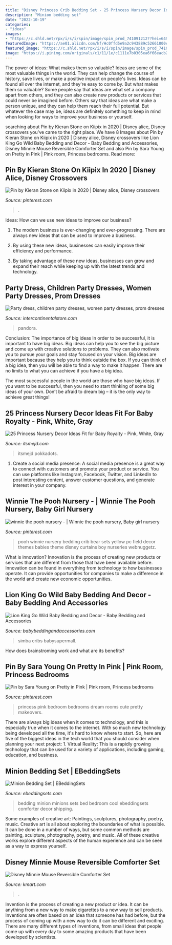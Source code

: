 ```yaml
---
title: "Disney Princess Crib Bedding Set - 25 Princess Nursery Decor Ideas Fit For Baby Royalty"
description: "Minion bedding set"
date: "2022-10-19"
categories:
- "ideas"
images:
- "https://c.shld.net/rpx/i/s/i/spin/image/spin_prod_741091212??hei=64&amp;wid=64&amp;qlt=50"
featuredImage: "https://ae01.alicdn.com/kf/Hc0ffd5e9a2c943889c52661000ce78827/2Pcs-Lot-Lovely-Dinosaur-Hedgehog-Toy-Story-Mickey-Charms-Beads-fit-Pandora-Bracelets-Necklace-For-Women.jpg_640x640.jpg"
featured_image: "https://c.shld.net/rpx/i/s/i/spin/image/spin_prod_741091212??hei=64&amp;wid=64&amp;qlt=50"
image: "https://i.pinimg.com/originals/c1/11/1e/c1111e7b0305ea6f66eacb253a4e5654.jpg"
---
```



The power of ideas: What makes them so valuable?
Ideas are some of the most valuable things in the world. They can help change the course of history, save lives, or make a positive impact on people's lives. Ideas can be found all over the internet, and they're easy to come by. But what makes them so valuable? Some people say that ideas are what set a company apart from others, and they can also create new products or services that could never be imagined before. Others say that ideas are what make a person unique, and they can help them reach their full potential. But whatever the case may be, ideas are definitely something to keep in mind when looking for ways to improve your business or yourself.

	

		
searching about Pin by Kieran Stone on Kiipix in 2020 | Disney alice, Disney crossovers you've came to the right place. We have 8 Images about Pin by Kieran Stone on Kiipix in 2020 | Disney alice, Disney crossovers like Lion King Go Wild Baby Bedding and Decor - Baby Bedding and Accessories, Disney Minnie Mouse Reversible Comforter Set and also Pin by Sara Young on Pretty in Pink | Pink room, Princess bedrooms. Read more:
		
    
## Pin By Kieran Stone On Kiipix In 2020 | Disney Alice, Disney Crossovers

<img loading=lazy src="https://i.pinimg.com/736x/74/e1/23/74e1238dd5ae0b94a4d8d394b76b844e.jpg" onerror="this.onerror=null;this.src='https://tse4.mm.bing.net/th?id=OIP.Ad5w-OBEXCrtkvRfSSgwwQHaHa&amp;pid=15.1';" alt="Pin by Kieran Stone on Kiipix in 2020 | Disney alice, Disney crossovers">

_Source: pinterest.com_

>. 

	

Ideas: How can we use new ideas to improve our business?
1. The modern business is ever-changing and ever-progressing. There are always new ideas that can be used to improve a business.
2. By using these new ideas, businesses can easily improve their efficiency and performance.

3. By taking advantage of these new ideas, businesses can grow and expand their reach while keeping up with the latest trends and technology.

    
## Party Dress, Children Party Dresses, Women Party Dresses, Prom Dresses

<img loading=lazy src="https://ae01.alicdn.com/kf/Hc0ffd5e9a2c943889c52661000ce78827/2Pcs-Lot-Lovely-Dinosaur-Hedgehog-Toy-Story-Mickey-Charms-Beads-fit-Pandora-Bracelets-Necklace-For-Women.jpg_640x640.jpg" onerror="this.onerror=null;this.src='https://tse1.mm.bing.net/th?id=OIP.qh2izHTW1Rt_Yt3qSgRQPwHaHa&amp;pid=15.1';" alt="Party dress, children party dresses, women party dresses, prom dresses">

_Source: intercontinentalstore.com_

>pandora. 

	

Conclusion: The importance of big ideas
In order to be successful, it is important to have big ideas. Big ideas can help you to see the big picture and come up with creative solutions to problems. They can also motivate you to pursue your goals and stay focused on your vision.
Big ideas are important because they help you to think outside the box. If you can think of a big idea, then you will be able to find a way to make it happen. There are no limits to what you can achieve if you have a big idea.

The most successful people in the world are those who have big ideas. If you want to be successful, then you need to start thinking of some big ideas of your own. Don’t be afraid to dream big – it is the only way to achieve great things!

    
## 25 Princess Nursery Decor Ideas Fit For Baby Royalty - Pink, White, Gray

<img loading=lazy src="http://itsmejd.com/wp-content/uploads/2017/09/Screen-Shot-2017-09-01-at-10.17.04-AM.png" onerror="this.onerror=null;this.src='https://tse3.mm.bing.net/th?id=OIP.f3rj5M5tYPX0tifOJL6RZQHaJj&amp;pid=15.1';" alt="25 Princess Nursery Decor Ideas Fit for Baby Royalty - Pink, White, Gray">

_Source: itsmejd.com_

>itsmejd pokkadots. 

	

1. Create a social media presence: A social media presence is a great way to connect with customers and promote your product or service. You can use platforms like Instagram, Facebook, Twitter, and LinkedIn to post interesting content, answer customer questions, and generate interest in your company.

    
## Winnie The Pooh Nursery - | Winnie The Pooh Nursery, Baby Girl Nursery

<img loading=lazy src="https://i.pinimg.com/originals/eb/0d/ef/eb0def7db1afb1ce61637f292c94b6bf.jpg" onerror="this.onerror=null;this.src='https://tse3.mm.bing.net/th?id=OIP.I8Vb40dEhvfyZFYqkqxMggHaE8&amp;pid=15.1';" alt="winnie the pooh nursery - | Winnie the pooh nursery, Baby girl nursery">

_Source: pinterest.com_

>pooh winnie nursery bedding crib bear sets yellow pc field decor themes babies theme disney curtains boy nurseries webnuggetz. 

	

What is innovation?
Innovation is the process of creating new products or services that are different from those that have been available before. Innovation can be found in everything from technology to how businesses operate. It can provide opportunities for companies to make a difference in the world and create new economic opportunities.

    
## Lion King Go Wild Baby Bedding And Decor - Baby Bedding And Accessories

<img loading=lazy src="http://ecx.images-amazon.com/images/I/91L4f3jeEkL._SL1500_.jpg" onerror="this.onerror=null;this.src='https://tse1.mm.bing.net/th?id=OIP.kJHQzVXhn95yp-FxK8XVywHaHa&amp;pid=15.1';" alt="Lion King Go Wild Baby Bedding and Decor - Baby Bedding and Accessories">

_Source: babybeddingandaccessories.com_

>simba cribs babysupermall. 

	

How does brainstroming work and what are its benefits?
 

    
## Pin By Sara Young On Pretty In Pink | Pink Room, Princess Bedrooms

<img loading=lazy src="https://i.pinimg.com/originals/c1/11/1e/c1111e7b0305ea6f66eacb253a4e5654.jpg" onerror="this.onerror=null;this.src='https://tse3.mm.bing.net/th?id=OIP.B2fcRCPMM_5Errpp6kvvYwHaKP&amp;pid=15.1';" alt="Pin by Sara Young on Pretty in Pink | Pink room, Princess bedrooms">

_Source: pinterest.com_

>princess pink bedroom bedrooms dream rooms cute pretty makeovers. 

	

There are always big ideas when it comes to technology, and this is especially true when it comes to the internet. With so much new technology being developed all the time, it's hard to know where to start. So, here are five of the biggest ideas in the tech world that you should consider when planning your next project: 1. Virtual Reality: This is a rapidly growing technology that can be used for a variety of applications, including gaming, education, and business.

    
## Minion Bedding Set | EBeddingSets

<img loading=lazy src="https://www.ebeddingsets.com/wp-content/uploads/2014/04/Minion-bedding-set-with-comforter.jpg" onerror="this.onerror=null;this.src='https://tse4.mm.bing.net/th?id=OIP.Et_UAXgtFrSz91-cz9dGKQHaHa&amp;pid=15.1';" alt="Minion Bedding Set | EBeddingSets">

_Source: ebeddingsets.com_

>bedding minion minions sets bed bedroom cool ebeddingsets comforter decor shipping. 

	

Some examples of creative art: Paintings, sculptures, photography, poetry, music.
Creative art is all about exploring the boundaries of what is possible. It can be done in a number of ways, but some common methods are painting, sculpture, photography, poetry, and music. All of these creative works explore different aspects of the human experience and can be seen as a way to express yourself.

    
## Disney Minnie Mouse Reversible Comforter Set

<img loading=lazy src="https://c.shld.net/rpx/i/s/i/spin/image/spin_prod_741091212??hei=64&amp;wid=64&amp;qlt=50" onerror="this.onerror=null;this.src='https://tse1.mm.bing.net/th?id=OIP.6meLtu5qStyMGgKV0_x-NwHaHa&amp;pid=15.1';" alt="Disney Minnie Mouse Reversible Comforter Set">

_Source: kmart.com_

>. 

	

Invention is the process of creating a new product or idea. It can be anything from a new way to make cigarettes to a new way to sell products. Inventions are often based on an idea that someone has had before, but the process of coming up with a new way to do it can be different and exciting. There are many different types of inventions, from small ideas that people come up with every day to some amazing products that have been developed by scientists.

